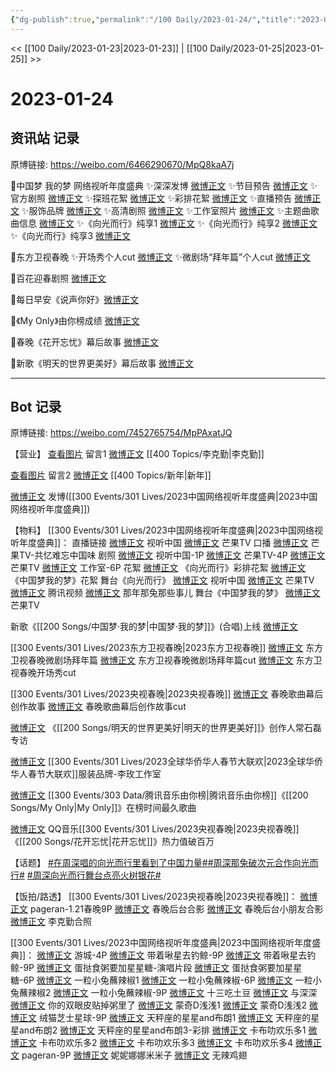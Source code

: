 ```yaml
---
{"dg-publish":true,"permalink":"/100 Daily/2023-01-24/","title":"2023-01-24","created":"2023-01-30T10:56:07.000+08:00","updated":"2023-04-11T14:46:32.000+08:00"}
---
```



<< [[100 Daily/2023-01-23\|2023-01-23]] | [[100 Daily/2023-01-25\|2023-01-25]] >>

# 2023-01-24

## 资讯站 记录

原博链接: https://weibo.com/6466290670/MpQ8kaA7j

🌟中国梦 我的梦 网络视听年度盛典
✨深深发博 [微博正文](https://m.weibo.cn/6466290670/4861551544112315)
✨节目预告 [微博正文](https://m.weibo.cn/6466290670/4861400242981115)
✨官方剧照 [微博正文](https://m.weibo.cn/6466290670/4861401249874086)
✨探班花絮 [微博正文](https://m.weibo.cn/6466290670/4861429268351576)
✨彩排花絮 [微博正文](https://m.weibo.cn/6466290670/4861475334655295)
✨直播预告 [微博正文](https://m.weibo.cn/6466290670/4861521362157818)
✨服饰品牌 [微博正文](https://m.weibo.cn/6466290670/4861558117376410)
✨高清剧照 [微博正文](https://m.weibo.cn/6466290670/4861585225417818)
✨工作室照片 [微博正文](https://m.weibo.cn/6466290670/4861543059824787)
✨主题曲歌曲信息 [微博正文](https://m.weibo.cn/6466290670/4861428709989205)
✨《向光而行》纯享1 [微博正文](https://m.weibo.cn/6466290670/4861536977296453)
✨《向光而行》纯享2 [微博正文](https://m.weibo.cn/6466290670/4861543706265024)
✨《向光而行》纯享3 [微博正文](https://m.weibo.cn/6466290670/4861565717188425)

🌟东方卫视春晚
✨开场秀个人cut [微博正文](https://m.weibo.cn/6466290670/4861565201027844)
✨微剧场“拜年篇”个人cut [微博正文](https://m.weibo.cn/6466290670/4861470707549237)

🌟百花迎春剧照 [微博正文](https://m.weibo.cn/6466290670/4861584763260649)

🌟每日早安《说声你好》[微博正文](https://m.weibo.cn/6466290670/4861361085484639)

🌟《My Only》由你榜成绩 [微博正文](https://m.weibo.cn/6466290670/4861508498490977)

🌟春晚《花开忘忧》幕后故事 [微博正文](https://m.weibo.cn/6466290670/4861509018851190)

🌟新歌《明天的世界更美好》幕后故事 [微博正文](https://m.weibo.cn/6466290670/4861434724879660)

---
## Bot 记录

原博链接: https://weibo.com/7452765754/MpPAxatJQ

【营业】
[查看图片](https://wx4.sinaimg.cn/large/0088n2Pggy1haf3j0fgjoj30tn0og0wl.jpg) 留言1 [微博正文](https://m.weibo.cn/1719252400/4861401283430401) [[400 Topics/李克勤\|李克勤]]

[查看图片](https://wx3.sinaimg.cn/large/0088n2Pggy1haf3j4659ej30u00x6afl.jpg) 留言2 [微博正文](https://m.weibo.cn/1736988591/4861067861426482) [[400 Topics/新年\|新年]]

[微博正文](https://m.weibo.cn/1736988591/4861549720117487) 发博([[300 Events/301 Lives/2023中国网络视听年度盛典\|2023中国网络视听年度盛典]])

【物料】
[[300 Events/301 Lives/2023中国网络视听年度盛典\|2023中国网络视听年度盛典]]：
直播链接
[微博正文](https://m.weibo.cn/7408066931/4861380413363128) 视听中国
[微博正文](https://m.weibo.cn/1663088660/4861512655307655) 芒果TV
口播
[微博正文](https://m.weibo.cn/1663088660/4861375090528626) 芒果TV-共忆难忘中国味
剧照
[微博正文](https://m.weibo.cn/7408066931/4861359977660906) 视听中国-1P
[微博正文](https://m.weibo.cn/1663088660/4861393947591772) 芒果TV-4P
[微博正文](https://m.weibo.cn/1663088660/4861573980490357) 芒果TV
[微博正文](https://m.weibo.cn/7478855230/4861539704638326) 工作室-6P
花絮
[微博正文](https://m.weibo.cn/1663088660/4861440873201931) 《向光而行》彩排花絮
[微博正文](https://m.weibo.cn/5337758780/4861415007978577) 《中国梦我的梦》花絮
舞台《向光而行》
[微博正文](https://m.weibo.cn/7408066931/4861542531596856) 视听中国
[微博正文](https://m.weibo.cn/1663088660/4861534058582525) 芒果TV
[微博正文](https://m.weibo.cn/2591595652/4861535652676752) 腾讯视频
[微博正文](https://m.weibo.cn/5532204093/4861543558154439) 那年那兔那些事儿
舞台《中国梦我的梦》
[微博正文](https://m.weibo.cn/1663088660/4861595622312965) 芒果TV

新歌《[[200 Songs/中国梦·我的梦\|中国梦·我的梦]]》(合唱)上线
[微博正文](https://m.weibo.cn/6466290670/4861428709989205)

[[300 Events/301 Lives/2023东方卫视春晚\|2023东方卫视春晚]]
[微博正文](https://m.weibo.cn/1767910704/4861391385399799) 东方卫视春晚微剧场拜年篇
[微博正文](https://m.weibo.cn/6466290670/4861470707549237) 东方卫视春晚微剧场拜年篇cut
[微博正文](https://m.weibo.cn/6466290670/4861565201027844) 东方卫视春晚开场秀cut

[[300 Events/301 Lives/2023央视春晚\|2023央视春晚]]
[微博正文](https://m.weibo.cn/3506728370/4861490667982820) 春晚歌曲幕后创作故事
[微博正文](https://m.weibo.cn/3199780861/4861495847944962) 春晚歌曲幕后创作故事cut

[微博正文](https://m.weibo.cn/1910355794/4861417125580056) 《[[200 Songs/明天的世界更美好\|明天的世界更美好]]》创作人常石磊专访

[微博正文](https://m.weibo.cn/3086987805/4861010357522732) [[300 Events/301 Lives/2023全球华侨华人春节大联欢\|2023全球华侨华人春节大联欢]]服装品牌-李玫工作室

[微博正文](https://m.weibo.cn/6733257358/4861492061537951) [[300 Events/303 Data/腾讯音乐由你榜\|腾讯音乐由你榜]]《[[200 Songs/My Only\|My Only]]》在榜时间最久歌曲

[微博正文](https://m.weibo.cn/2169129705/4861521748038739) QQ音乐[[300 Events/301 Lives/2023央视春晚\|2023央视春晚]]《[[200 Songs/花开忘忧\|花开忘忧]]》热力值破百万

【话题】
[#在周深唱的向光而行里看到了中国力量#](https://s.weibo.com/weibo?q=%23%E5%9C%A8%E5%91%A8%E6%B7%B1%E5%94%B1%E7%9A%84%E5%90%91%E5%85%89%E8%80%8C%E8%A1%8C%E9%87%8C%E7%9C%8B%E5%88%B0%E4%BA%86%E4%B8%AD%E5%9B%BD%E5%8A%9B%E9%87%8F%23)[#周深那兔破次元合作向光而行#](https://s.weibo.com/weibo?q=%23%E5%91%A8%E6%B7%B1%E9%82%A3%E5%85%94%E7%A0%B4%E6%AC%A1%E5%85%83%E5%90%88%E4%BD%9C%E5%90%91%E5%85%89%E8%80%8C%E8%A1%8C%23)
[#周深向光而行舞台点亮火树银花#](https://s.weibo.com/weibo?q=%23%E5%91%A8%E6%B7%B1%E5%90%91%E5%85%89%E8%80%8C%E8%A1%8C%E8%88%9E%E5%8F%B0%E7%82%B9%E4%BA%AE%E7%81%AB%E6%A0%91%E9%93%B6%E8%8A%B1%23)

【饭拍/路透】
[[300 Events/301 Lives/2023央视春晚\|2023央视春晚]]：
[微博正文](https://m.weibo.cn/7633014126/4861229157847700) pageran-1.21春晚9P
[微博正文](https://m.weibo.cn/1901459883/4861353729458562) 春晚后台合影
[微博正文](https://m.weibo.cn/5233410965/4861398385950862) 春晚后台小朋友合影
[微博正文](https://m.weibo.cn/1719252400/4861401283430401) 李克勤合照

[[300 Events/301 Lives/2023中国网络视听年度盛典\|2023中国网络视听年度盛典]]：
[微博正文](https://m.weibo.cn/1801743981/4861367288862764) 游城-4P
[微博正文](https://m.weibo.cn/3246571812/4861380152527602) 带着啾星去钓鲸-9P
[微博正文](https://m.weibo.cn/3246571812/4861444938536849) 带着啾星去钓鲸-9P
[微博正文](https://m.weibo.cn/6048634807/4861430488630947) 蛋挞食粥要加星星糖-演唱片段
[微博正文](https://m.weibo.cn/6048634807/4861429050513001) 蛋挞食粥要加星星糖-6P
[微博正文](https://m.weibo.cn/1824010843/4861536893408343) 一粒小兔蘸辣椒1
[微博正文](https://m.weibo.cn/1824010843/4861536306465812) 一粒小兔蘸辣椒-6P
[微博正文](https://m.weibo.cn/1824010843/4861560717053466) 一粒小兔蘸辣椒2
[微博正文](https://m.weibo.cn/1824010843/4861559996944862) 一粒小兔蘸辣椒-9P
[微博正文](https://m.weibo.cn/2321178365/4861539088342007) 十三吃土豆
[微博正文](https://m.weibo.cn/7330448895/4861539552858259) 与深深
[微博正文](https://m.weibo.cn/1951132625/4861539972028479) 你的双眼皮贴掉粥里了
[微博正文](https://m.weibo.cn/5710850364/4861541709520442) 蒙奇D浅浅1
[微博正文](https://m.weibo.cn/5710850364/4861545002042559) 蒙奇D浅浅2
[微博正文](https://m.weibo.cn/7771428276/4861540013968609) 绒猫芝士星球-9P
[微博正文](https://m.weibo.cn/1537023544/4861548369284036) 天秤座的星星and布朗1
[微博正文](https://m.weibo.cn/1537023544/4861548428795629) 天秤座的星星and布朗2
[微博正文](https://m.weibo.cn/1537023544/4861554501880077) 天秤座的星星and布朗3-彩排
[微博正文](https://m.weibo.cn/5373127683/4861549246157207) 卡布叻欢乐多1
[微博正文](https://m.weibo.cn/5373127683/4861550156061583) 卡布叻欢乐多2
[微博正文](https://m.weibo.cn/5373127683/4861551871532497) 卡布叻欢乐多3
[微博正文](https://m.weibo.cn/5373127683/4861551876768996) 卡布叻欢乐多4
[微博正文](https://m.weibo.cn/7633014126/4861560042816362) pageran-9P
[微博正文](https://m.weibo.cn/1848110183/4861560856773855) 妮妮娜娜米米子
[微博正文](https://m.weibo.cn/7495641082/4861570368148567) 无辣鸡翅
